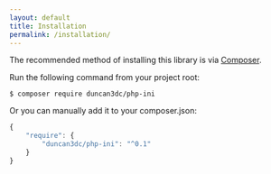 ```yaml
---
layout: default
title: Installation
permalink: /installation/
---
```


The recommended method of installing this library is via [Composer](https://getcomposer.org/).

Run the following command from your project root:

~~~
$ composer require duncan3dc/php-ini
~~~


Or you can manually add it to your composer.json:

~~~javascript
{
    "require": {
        "duncan3dc/php-ini": "^0.1"
    }
}
~~~
